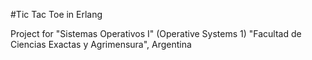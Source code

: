 #Tic Tac Toe in Erlang

Project for "Sistemas Operativos I" (Operative Systems 1)
"Facultad de Ciencias Exactas y Agrimensura", Argentina

